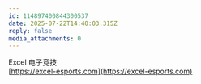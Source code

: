 ```yaml
---
id: 114897400844300537
date: 2025-07-22T14:40:03.315Z
reply: false
media_attachments: 0
---
```


Excel 电子竞技  
[https://excel-esports.com](https://excel-esports.com)

